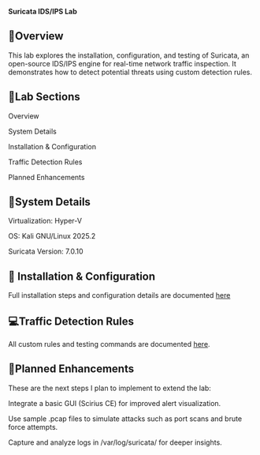 **Suricata IDS/IPS Lab**

## 🎯Overview
This lab explores the installation, configuration, and testing of Suricata, an open-source IDS/IPS engine for real-time network traffic inspection. It demonstrates how to detect potential threats using custom detection rules.

## 📌Lab Sections

Overview

System Details

Installation & Configuration

Traffic Detection Rules

Planned Enhancements


## 🔌System Details

Virtualization: Hyper-V

OS: Kali GNU/Linux 2025.2

Suricata Version: 7.0.10

## 🧰 Installation & Configuration

Full installation steps and configuration details are documented [here](suricata_install_config.md#suricata-installation--configuration)


## 💻Traffic Detection Rules

All custom rules and testing commands are documented [here](traffic_detection.md).


## 🔭Planned Enhancements

These are the next steps I plan to implement to extend the lab:

Integrate a basic GUI (Scirius CE) for improved alert visualization.

Use sample .pcap files to simulate attacks such as port scans and brute force attempts.

Capture and analyze logs in /var/log/suricata/ for deeper insights.
